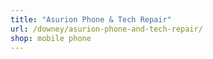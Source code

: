 ```yaml
---
title: "Asurion Phone & Tech Repair"
url: /downey/asurion-phone-and-tech-repair/
shop: mobile phone
---
```

